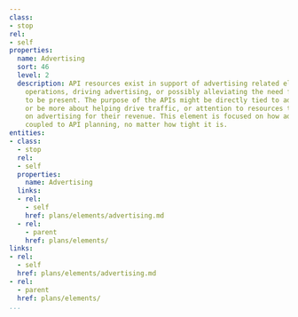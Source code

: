 ```yaml
---
class:
- stop
rel:
- self
properties:
  name: Advertising
  sort: 46
  level: 2
  description: API resources exist in support of advertising related elements of platform
    operations, driving advertising, or possibly alleviating the need for advertising
    to be present. The purpose of the APIs might be directly tied to advertising,
    or be more about helping drive traffic, or attention to resources that depend
    on advertising for their revenue. This element is focused on how advertising is
    coupled to API planning, no matter how tight it is.
entities:
- class:
  - stop
  rel:
  - self
  properties:
    name: Advertising
  links:
  - rel:
    - self
    href: plans/elements/advertising.md
  - rel:
    - parent
    href: plans/elements/
links:
- rel:
  - self
  href: plans/elements/advertising.md
- rel:
  - parent
  href: plans/elements/
...
```

